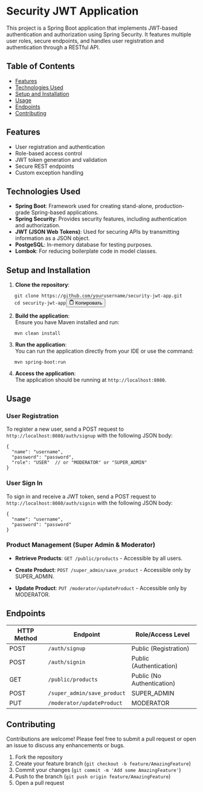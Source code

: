 <div class="markdown-body"><h1 id="security-jwt-application">Security JWT Application</h1>
<p>This project is a Spring Boot application that implements JWT-based authentication and authorization using Spring Security. It features multiple user roles, secure endpoints, and handles user registration and authentication through a RESTful API.</p>
<h2 id="table-of-contents">Table of Contents</h2>
<ul>
<li><a href="#features">Features</a></li>
<li><a href="#technologies-used">Technologies Used</a></li>
<li><a href="#setup-and-installation">Setup and Installation</a></li>
<li><a href="#usage">Usage</a></li>
<li><a href="#endpoints">Endpoints</a></li>
<li><a href="#contributing">Contributing</a></li>
</ul>
<h2 id="features">Features</h2>
<ul>
<li>User registration and authentication</li>
<li>Role-based access control</li>
<li>JWT token generation and validation</li>
<li>Secure REST endpoints</li>
<li>Custom exception handling</li>
</ul>
<h2 id="technologies-used">Technologies Used</h2>
<ul>
<li><strong>Spring Boot</strong>: Framework used for creating stand-alone, production-grade Spring-based applications.</li>
<li><strong>Spring Security</strong>: Provides security features, including authentication and authorization.</li>
<li><strong>JWT (JSON Web Tokens)</strong>: Used for securing APIs by transmitting information as a JSON object.</li>
<li><strong>PostgeSQL</strong>: In-memory database for testing purposes.</li>
<li><strong>Lombok</strong>: For reducing boilerplate code in model classes.</li>
</ul>
<h2 id="setup-and-installation">Setup and Installation</h2>
<ol>
<li><strong>Clone the repository</strong>:</li>
</ol>
<pre><code class="bash language-bash hljs">   git <span class="hljs-built_in">clone</span> https://github.com/yourusername/security-jwt-app.git
   <span class="hljs-built_in">cd</span> security-jwt-app</code><button class="copy-ai-code" onclick="copyAICode(this)"><svg stroke="currentColor" fill="none" stroke-width="2" viewBox="0 0 24 24" stroke-linecap="round" stroke-linejoin="round" class="h-4 w-4" height="1em" width="1em" xmlns="http://www.w3.org/2000/svg"><path d="M16 4h2a2 2 0 0 1 2 2v14a2 2 0 0 1-2 2H6a2 2 0 0 1-2-2V6a2 2 0 0 1 2-2h2"></path><rect x="8" y="2" width="8" height="4" rx="1" ry="1"></rect></svg> <span class="label-copy-code">Копировать</span></button></pre>
<ol start="2">
<li><strong>Build the application</strong>:<br>
Ensure you have Maven installed and run:</li>
</ol>
<pre><code class="bash language-bash hljs">   mvn clean install</code></pre>
<ol start="3">
<li><strong>Run the application</strong>:<br>
You can run the application directly from your IDE or use the command:</li>
</ol>
<pre><code class="bash language-bash hljs">   mvn spring-boot:run</code></pre>
<ol start="4">
<li><strong>Access the application</strong>:<br>
The application should be running at <code>http://localhost:8080</code>.</li>
</ol>
<h2 id="usage">Usage</h2>
<h3 id="user-registration">User Registration</h3>
<p>To register a new user, send a POST request to <code>http://localhost:8080/auth/signup</code> with the following JSON body:</p>
<pre><code class="json language-json hljs"><span class="hljs-punctuation">{</span>
  <span class="hljs-attr">"name"</span><span class="hljs-punctuation">:</span> <span class="hljs-string">"username"</span><span class="hljs-punctuation">,</span>
  <span class="hljs-attr">"password"</span><span class="hljs-punctuation">:</span> <span class="hljs-string">"password"</span><span class="hljs-punctuation">,</span>
  <span class="hljs-attr">"role"</span><span class="hljs-punctuation">:</span> <span class="hljs-string">"USER"</span>  <span class="hljs-comment">// or "MODERATOR" or "SUPER_ADMIN"</span>
<span class="hljs-punctuation">}</span></code></pre>
<h3 id="user-sign-in">User Sign In</h3>
<p>To sign in and receive a JWT token, send a POST request to <code>http://localhost:8080/auth/signin</code> with the following JSON body:</p>
<pre><code class="json language-json hljs"><span class="hljs-punctuation">{</span>
  <span class="hljs-attr">"name"</span><span class="hljs-punctuation">:</span> <span class="hljs-string">"username"</span><span class="hljs-punctuation">,</span>
  <span class="hljs-attr">"password"</span><span class="hljs-punctuation">:</span> <span class="hljs-string">"password"</span>
<span class="hljs-punctuation">}</span></code></pre>
<h3 id="product-management-super-admin--moderator">Product Management (Super Admin &amp; Moderator)</h3>
<ul>
<li><p><strong>Retrieve Products</strong>: <code>GET /public/products</code> - Accessible by all users.</p></li>
<li><p><strong>Create Product</strong>: <code>POST /super_admin/save_product</code> - Accessible only by SUPER_ADMIN.</p></li>
<li><p><strong>Update Product</strong>: <code>PUT /moderator/updateProduct</code> - Accessible only by MODERATOR.</p></li>
</ul>
<h2 id="endpoints">Endpoints</h2>
<table>
<thead>
<tr>
<th id="http_method">HTTP Method</th>
<th id="endpoint">Endpoint</th>
<th id="role/access_level">Role/Access Level</th>
</tr>
</thead>
<tbody>
<tr>
<td>POST</td>
<td><code>/auth/signup</code></td>
<td>Public (Registration)</td>
</tr>
<tr>
<td>POST</td>
<td><code>/auth/signin</code></td>
<td>Public (Authentication)</td>
</tr>
<tr>
<td>GET</td>
<td><code>/public/products</code></td>
<td>Public (No Authentication)</td>
</tr>
<tr>
<td>POST</td>
<td><code>/super_admin/save_product</code></td>
<td>SUPER_ADMIN</td>
</tr>
<tr>
<td>PUT</td>
<td><code>/moderator/updateProduct</code></td>
<td>MODERATOR</td>
</tr>
</tbody>
</table>
<h2 id="contributing">Contributing</h2>
<p>Contributions are welcome! Please feel free to submit a pull request or open an issue to discuss any enhancements or bugs.</p>
<ol>
<li>Fork the repository</li>
<li>Create your feature branch (<code>git checkout -b feature/AmazingFeature</code>)</li>
<li>Commit your changes (<code>git commit -m 'Add some AmazingFeature'</code>)</li>
<li>Push to the branch (<code>git push origin feature/AmazingFeature</code>)</li>
<li>Open a pull request</li>
</ol>
